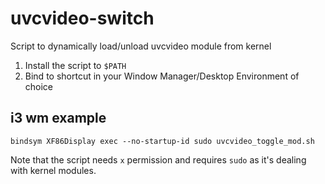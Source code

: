 # uvcvideo-switch

Script to dynamically load/unload uvcvideo module from kernel

1. Install the script to `$PATH`
2. Bind to shortcut in your Window Manager/Desktop Environment of choice

## i3 wm example

```
bindsym XF86Display exec --no-startup-id sudo uvcvideo_toggle_mod.sh
```

Note that the script needs `x` permission and requires `sudo` as it's dealing with kernel modules.
